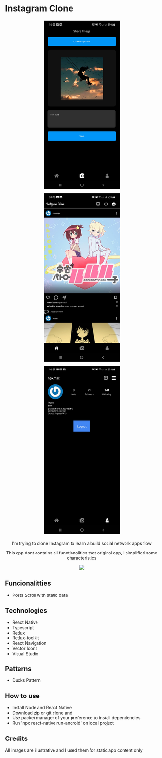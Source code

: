 # Instagram Clone

<div align="center">
  <img src="./images_app/addPost.jpg" alt="void home" width="249" height="552" style="margin: 5px;">
  <img src="./images_app/home.jpg" alt="void home" width="249" height="552" style="margin: 5px;">
  <img src="./images_app/profile.jpg" alt="void home" width="249" height="552" style="margin: 5px;">
</div>

<p align="center">I'm trying to clone Instagram to learn a build social network apps flow</p>
<p align="center">This app dont contains all functionalities that original app, I simplified some characteristics</p>
<p align="center">
    <a href = ""><img src="https://img.shields.io/badge/Under%20Development-9966FF?&style=for-the-badge"></a>
</p>
<h2>Funcionalitties</h2>
<ul>
  <li>Posts Scroll with static data</li>
</ul>
<h2>Technologies</h2>
<ul>
  <li>React Native</li>
  <li>Typescript</li>
  <li>Redux</li>
  <li>Redux-toolkit</li>
  <li>React Navigation</li>
  <li>Vector Icons</li>
  <li>Visual Studio</li>
</ul>
<h2>Patterns</h2>
<ul>
  <li>Ducks Pattern</li>
</ul>
<h2>How to use</h2>
<ul>
  <li>Install Node and React Native</li>
  <li>Download zip or git clone and</li>
  <li>Use packet manager of your preference to install dependencies</li>
  <li>Run 'npx react-native run-android' on local project</li>
</ul>
<h2>Credits</h2>
<p>All images are illustrative and I used them for static app content only</p>
